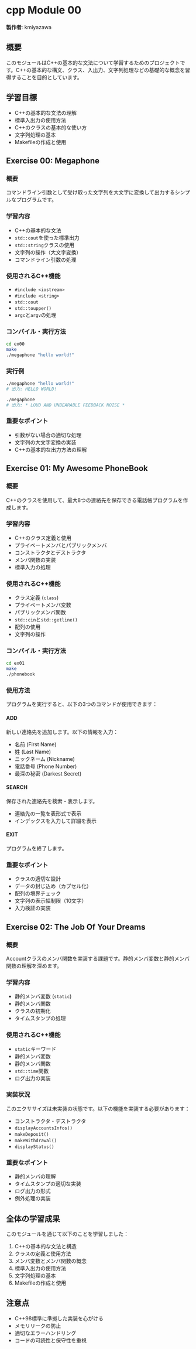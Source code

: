# cpp Module 00

**製作者**: kmiyazawa

## 概要
このモジュールはC++の基本的な文法について学習するためのプロジェクトです。C++の基本的な構文、クラス、入出力、文字列処理などの基礎的な概念を習得することを目的としています。

## 学習目標
- C++の基本的な文法の理解
- 標準入出力の使用方法
- C++のクラスの基本的な使い方
- 文字列処理の基本
- Makefileの作成と使用

## Exercise 00: Megaphone

### 概要
コマンドライン引数として受け取った文字列を大文字に変換して出力するシンプルなプログラムです。

### 学習内容
- C++の基本的な文法
- `std::cout`を使った標準出力
- `std::string`クラスの使用
- 文字列の操作（大文字変換）
- コマンドライン引数の処理

### 使用されるC++機能
- `#include <iostream>`
- `#include <string>`
- `std::cout`
- `std::toupper()`
- `argc`と`argv`の処理

### コンパイル・実行方法
```bash
cd ex00
make
./megaphone "hello world!"
```

### 実行例
```bash
./megaphone "hello world!"
# 出力: HELLO WORLD!

./megaphone
# 出力: * LOUD AND UNBEARABLE FEEDBACK NOISE *
```

### 重要なポイント
- 引数がない場合の適切な処理
- 文字列の大文字変換の実装
- C++の基本的な出力方法の理解

## Exercise 01: My Awesome PhoneBook

### 概要
C++のクラスを使用して、最大8つの連絡先を保存できる電話帳プログラムを作成します。

### 学習内容
- C++のクラス定義と使用
- プライベートメンバとパブリックメンバ
- コンストラクタとデストラクタ
- メンバ関数の実装
- 標準入力の処理

### 使用されるC++機能
- クラス定義 (`class`)
- プライベートメンバ変数
- パブリックメンバ関数
- `std::cin`と`std::getline()`
- 配列の使用
- 文字列の操作

### コンパイル・実行方法
```bash
cd ex01
make
./phonebook
```

### 使用方法
プログラムを実行すると、以下の3つのコマンドが使用できます：

#### ADD
新しい連絡先を追加します。以下の情報を入力：
- 名前 (First Name)
- 姓 (Last Name)
- ニックネーム (Nickname)
- 電話番号 (Phone Number)
- 最深の秘密 (Darkest Secret)

#### SEARCH
保存された連絡先を検索・表示します。
- 連絡先の一覧を表形式で表示
- インデックスを入力して詳細を表示

#### EXIT
プログラムを終了します。

### 重要なポイント
- クラスの適切な設計
- データの封じ込め（カプセル化）
- 配列の境界チェック
- 文字列の表示幅制限（10文字）
- 入力検証の実装

## Exercise 02: The Job Of Your Dreams

### 概要
Accountクラスのメンバ関数を実装する課題です。静的メンバ変数と静的メンバ関数の理解を深めます。

### 学習内容
- 静的メンバ変数 (`static`)
- 静的メンバ関数
- クラスの初期化
- タイムスタンプの処理

### 使用されるC++機能
- `static`キーワード
- 静的メンバ変数
- 静的メンバ関数
- `std::time`関数
- ログ出力の実装

### 実装状況
このエクササイズは未実装の状態です。以下の機能を実装する必要があります：
- コンストラクタ・デストラクタ
- `displayAccountsInfos()`
- `makeDeposit()`
- `makeWithdrawal()`
- `displayStatus()`

### 重要なポイント
- 静的メンバの理解
- タイムスタンプの適切な実装
- ログ出力の形式
- 例外処理の実装

## 全体の学習成果
このモジュールを通じて以下のことを学習しました：
1. C++の基本的な文法と構造
2. クラスの定義と使用方法
3. メンバ変数とメンバ関数の概念
4. 標準入出力の使用方法
5. 文字列処理の基本
6. Makefileの作成と使用

## 注意点
- C++98標準に準拠した実装を心がける
- メモリリークの防止
- 適切なエラーハンドリング
- コードの可読性と保守性を重視